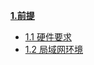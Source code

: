 

[**1.前提**](https://github.com/frank202020/Group-Control/blob/master/part1/README.md)

* [1.1 硬件要求](https://github.com/frank202020/Group-Control/blob/master/part1/1.1.md)
* [1.2 局域网环境](https://github.com/frank202020/Group-Control/blob/master/part1/1.2.md)



